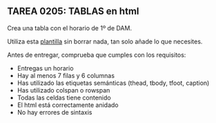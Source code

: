 ## TAREA 0205: TABLAS en html

Crea una tabla con el horario de 1º de DAM.

Utiliza esta [plantilla](./LMTA0205v1plantilla_tablas.html) sin borrar nada, tan solo añade lo que necesites.

Antes de entregar, comprueba que cumples con los requisitos:
- Entregas un horario
- Hay al menos 7 filas y 6 columnas
- Has utilizado las etiquetas semánticas (thead, tbody, tfoot, caption)
- Has utilizado colspan o rowspan
- Todas las celdas tiene contenido
- El html está correctamente anidado
- No hay errores de sintaxis
